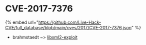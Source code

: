 # CVE-2017-7376
{% embed url="https://github.com/Live-Hack-CVE/full_database/blob/main/cves/2017/CVE-2017-7376.json" %}

* brahmstaedt ~> [libxml2-exploit](https://www.alice-snow.ru/2017/database/cve-2017-7376/libxml2-exploit-brahmstaedt)